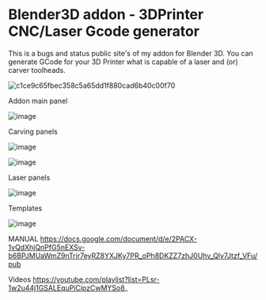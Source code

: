 # Blender3D addon - 3DPrinter CNC/Laser Gcode generator
This is a bugs and status public site's of my addon for Blender 3D. 
You can generate GCode for your 3D Printer what is capable of a laser and (or) carver toolheads.

![c1ce9c65fbec358c5a65dd1f880cad6b40c00f70](https://user-images.githubusercontent.com/1212585/118637768-73e1e300-b7d6-11eb-9f26-4d8d1f4c36ae.jpeg)

Addon main panel

![image](https://user-images.githubusercontent.com/1212585/118638283-f66aa280-b7d6-11eb-8560-a380ea79ad84.png)

Carving panels

![image](https://user-images.githubusercontent.com/1212585/118638389-1601cb00-b7d7-11eb-893e-59b8b7214b1c.png)

![image](https://user-images.githubusercontent.com/1212585/118638443-244fe700-b7d7-11eb-96c5-6c912a8c8024.png)

Laser panels

![image](https://user-images.githubusercontent.com/1212585/118638525-3a5da780-b7d7-11eb-9933-9b7f91663421.png)

Templates

![image](https://user-images.githubusercontent.com/1212585/118638645-59f4d000-b7d7-11eb-972c-970e44fc698a.png)

MANUAL https://docs.google.com/document/d/e/2PACX-1vQdXhjQnPfG5nEXSv-b6BPJMUaWmZ9nTrjr7eyRZ8YXJKy7PR_oPh8DKZZ7zhJ0Uhv_Qlv7Jtzf_VFu/pub

Videos https://youtube.com/playlist?list=PLsr-1w2u44j1GSALEquPiCipzCwMYSo8_
